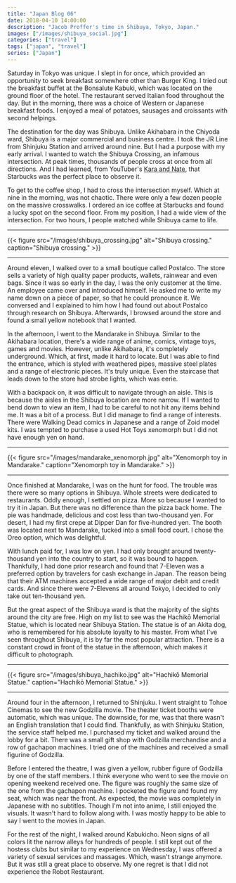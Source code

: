 ```yaml
---
title: "Japan Blog 06"
date: 2018-04-10 14:00:00
description: "Jacob Proffer's time in Shibuya, Tokyo, Japan."
images: ["/images/shibuya_social.jpg"]
categories: ["travel"]
tags: ["japan", "travel"]
series: ["Japan"]
---
```


Saturday in Tokyo was unique. I slept in for once, which provided an opportunity to seek breakfast somewhere other than Burger King. I tried out the breakfast buffet at the Bonsalute Kabuki, which was located on the ground floor of the hotel. The restaurant served Italian food throughout the day. But in the morning, there was a choice of Western or Japanese breakfast foods. I enjoyed a meal of potatoes, sausages and croissants with second helpings.

The destination for the day was Shibuya. Unlike Akihabara in the Chiyoda ward, Shibuya is a major commercial and business centre. I took the JR Line from Shinjuku Station and arrived around nine. But I had a purpose with my early arrival. I wanted to watch the Shibuya Crossing, an infamous intersection. At peak times, thousands of people cross at once from all directions. And I had learned, from YouTuber's [Kara and Nate](https://youtu.be/PMEZGx985Z8?t=5m40s), that Starbucks was the perfect place to observe it.

To get to the coffee shop, I had to cross the intersection myself. Which at nine in the morning, was not chaotic. There were only a few dozen people on the massive crosswalks. I ordered an ice coffee at Starbucks and found a lucky spot on the second floor. From my position, I had a wide view of the intersection. For two hours, I people watched while Shibuya came to life.

---

{{< figure src="/images/shibuya_crossing.jpg" alt="Shibuya crossing." caption="Shibuya crossing." >}}

---

Around eleven, I walked over to a small boutique called Postalco. The store sells a variety of high quality paper products, wallets, rainwear and even bags. Since it was so early in the day, I was the only customer at the time. An employee came over and introduced himself. He asked me to write my name down on a piece of paper, so that he could pronounce it. We conversed and I explained to him how I had found out about Postalco through research on Shibuya. Afterwards, I browsed around the store and found a small yellow notebook that I wanted.

In the afternoon, I went to the Mandarake in Shibuya. Similar to the Akihabara location, there's a wide range of anime, comics, vintage toys, games and movies. However, unlike Akihabara, it's completely underground. Which, at first, made it hard to locate. But I was able to find the entrance, which is styled with weathered pipes, massive steel plates and a range of electronic pieces. It's truly unique. Even the staircase that leads down to the store had strobe lights, which was eerie.

With a backpack on, it was difficult to navigate through an aisle. This is because the aisles in the Shibuya location are more narrow. If I wanted to bend down to view an item, I had to be careful to not hit any items behind me. It was a bit of a process. But I did manage to find a range of interests. There were Walking Dead comics in Japanese and a range of Zoid model kits. I was tempted to purchase a used Hot Toys xenomorph but I did not have enough yen on hand.

---

{{< figure src="/images/mandarake_xenomorph.jpg" alt="Xenomorph toy in Mandarake." caption="Xenomorph toy in Mandarake." >}}

---

Once finished at Mandarake, I was on the hunt for food. The trouble was there were so many options in Shibuya. Whole streets were dedicated to restaurants. Oddly enough, I settled on pizza. More so because I wanted to try it in Japan. But there was no difference than the pizza back home. The pie was handmade, delicious and cost less than two-thousand yen. For desert, I had my first crepe at Dipper Dan for five-hundred yen. The booth was located next to Mandarake, tucked into a small food court. I chose the Oreo option, which was delightful.

With lunch paid for, I was low on yen. I had only brought around twenty-thousand yen into the country to start, so it was bound to happen. Thankfully, I had done prior research and found that 7-Eleven was a preferred option by travelers for cash exchange in Japan. The reason being that their ATM machines accepted a wide range of major debit and credit cards. And since there were 7-Elevens all around Tokyo, I decided to only take out ten-thousand yen.

But the great aspect of the Shibuya ward is that the majority of the sights around the city are free. High on my list to see was the Hachikō Memorial Statue, which is located near Shibuya Station. The statue is of an Akita dog, who is remembered for his absolute loyalty to his master. From what I've seen throughout Shibuya, it is by far the most popular attraction. There is a constant crowd in front of the statue in the afternoon, which makes it difficult to photograph.

---

{{< figure src="/images/shibuya_hachiko.jpg" alt="Hachikō Memorial Statue." caption="Hachikō Memorial Statue." >}}

---

Around four in the afternoon, I returned to Shinjuku. I went straight to Tohoe Cinemas to see the new Godzilla movie. The theater ticket booths were automatic, which was unique. The downside, for me, was that there wasn't an English translation that I could find. Thankfully, as with Shinjuku Station, the service staff helped me. I purchased my ticket and walked around the lobby for a bit. There was a small gift shop with Godzilla merchandise and a row of gachapon machines. I tried one of the machines and received a small figurine of Godzilla.

Before I entered the theatre, I was given a yellow, rubber figure of Godzilla by one of the staff members. I think everyone who went to see the movie on opening weekend received one. The figure was roughly the same size of the one from the gachapon machine. I pocketed the figure and found my seat, which was near the front. As expected, the movie was completely in Japanese with no subtitles. Though I'm not into anime, I still enjoyed the visuals. It wasn't hard to follow along with. I was mostly happy to be able to say I went to the movies in Japan.

For the rest of the night, I walked around Kabukicho. Neon signs of all colors lit the narrow alleys for hundreds of people. I still kept out of the hostess clubs but similar to my experience on Wednesday, I was offered a variety of sexual services and massages. Which, wasn't strange anymore. But it was still a great place to observe. My one regret is that I did not experience the Robot Restaurant.
